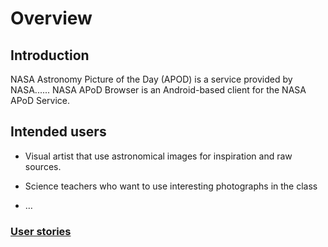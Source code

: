 # Overview

## Introduction

NASA Astronomy Picture of the Day (APOD) is a service provided by NASA......
NASA APoD Browser is an Android-based client for the NASA APoD Service. 

## Intended users
 
 * Visual artist that use astronomical images for inspiration and raw sources. 
 
 * Science teachers who want to use interesting photographs in the class
 
 * &hellip;
 
 ### [User stories](user-stories.md)